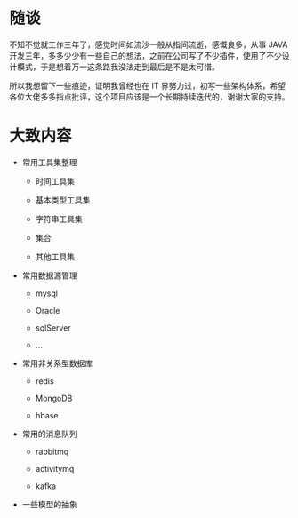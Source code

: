 # 随谈

不知不觉就工作三年了，感觉时间如流沙一般从指间流逝，感慨良多，从事 JAVA 开发三年，多多少少有一些自己的想法，之前在公司写了不少插件，使用了不少设计模式，于是想着万一这条路我没法走到最后是不是太可惜。

所以我想留下一些痕迹，证明我曾经也在 IT 界努力过，初写一些架构体系，希望各位大佬多多指点批评，这个项目应该是一个长期持续迭代的，谢谢大家的支持。


# 大致内容


- 常用工具集整理

    - 时间工具集
    
    - 基本类型工具集
    
    - 字符串工具集
    
    - 集合

    - 其他工具集

- 常用数据源管理

    - mysql
    
    - Oracle
    
    - sqlServer
    
    - ...
    
- 常用非关系型数据库

    - redis
    
    - MongoDB
    
    - hbase
    
- 常用的消息队列
    
    - rabbitmq
 
    - activitymq
 
    -  kafka    
    
 - 一些模型的抽象